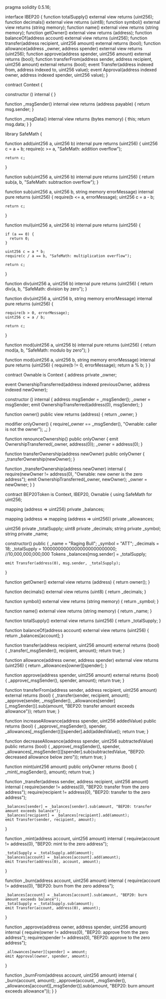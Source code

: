 pragma solidity 0.5.16;

interface IBEP20 {
  function totalSupply() external view returns (uint256);
  function decimals() external view returns (uint8);
  function symbol() external view returns (string memory);
  function name() external view returns (string memory);
  function getOwner() external view returns (address);
  function balanceOf(address account) external view returns (uint256);
  function transfer(address recipient, uint256 amount) external returns (bool);
  function allowance(address _owner, address spender) external view returns (uint256);
  function approve(address spender, uint256 amount) external returns (bool);
  function transferFrom(address sender, address recipient, uint256 amount) external returns (bool);
  event Transfer(address indexed from, address indexed to, uint256 value);
  event Approval(address indexed owner, address indexed spender, uint256 value);
}

contract Context {

  constructor () internal { }

  function _msgSender() internal view returns (address payable) {
    return msg.sender;
  }

  function _msgData() internal view returns (bytes memory) {
    this;
    return msg.data;
  }
}

library SafeMath {

  function add(uint256 a, uint256 b) internal pure returns (uint256) {
    uint256 c = a + b;
    require(c >= a, "SafeMath: addition overflow");

    return c;
  }

  function sub(uint256 a, uint256 b) internal pure returns (uint256) {
    return sub(a, b, "SafeMath: subtraction overflow");
  }

  function sub(uint256 a, uint256 b, string memory errorMessage) internal pure returns (uint256) {
    require(b <= a, errorMessage);
    uint256 c = a - b;

    return c;
  }

  function mul(uint256 a, uint256 b) internal pure returns (uint256) {

    if (a == 0) {
      return 0;
    }

    uint256 c = a * b;
    require(c / a == b, "SafeMath: multiplication overflow");

    return c;
  }

  function div(uint256 a, uint256 b) internal pure returns (uint256) {
    return div(a, b, "SafeMath: division by zero");
  }

  function div(uint256 a, uint256 b, string memory errorMessage) internal pure returns (uint256) {

    require(b > 0, errorMessage);
    uint256 c = a / b;

    return c;
  }

  function mod(uint256 a, uint256 b) internal pure returns (uint256) {
    return mod(a, b, "SafeMath: modulo by zero");
  }

  function mod(uint256 a, uint256 b, string memory errorMessage) internal pure returns (uint256) {
    require(b != 0, errorMessage);
    return a % b;
  }
}

contract Ownable is Context {
  address private _owner;

  event OwnershipTransferred(address indexed previousOwner, address indexed newOwner);

  constructor () internal {
    address msgSender = _msgSender();
    _owner = msgSender;
    emit OwnershipTransferred(address(0), msgSender);
  }

  function owner() public view returns (address) {
    return _owner;
  }

  modifier onlyOwner() {
    require(_owner == _msgSender(), "Ownable: caller is not the owner");
    _;
  }

  function renounceOwnership() public onlyOwner {
    emit OwnershipTransferred(_owner, address(0));
    _owner = address(0);
  }

  function transferOwnership(address newOwner) public onlyOwner {
    _transferOwnership(newOwner);
  }

  function _transferOwnership(address newOwner) internal {
    require(newOwner != address(0), "Ownable: new owner is the zero address");
    emit OwnershipTransferred(_owner, newOwner);
    _owner = newOwner;
  }
}

contract BEP20Token is Context, IBEP20, Ownable {
  using SafeMath for uint256;

  mapping (address => uint256) private _balances;

  mapping (address => mapping (address => uint256)) private _allowances;

  uint256 private _totalSupply;
  uint8 private _decimals;
  string private _symbol;
  string private _name;

  constructor() public {
    _name = "Raging Bull"; 
    _symbol = "ATT"; 
    _decimals = 18;
    _totalSupply = 100000000000000000000000000; //10,000,000,000,000 Tokens
    _balances[msg.sender] = _totalSupply;

    emit Transfer(address(0), msg.sender, _totalSupply);
  }

  function getOwner() external view returns (address) {
    return owner();
  }

  function decimals() external view returns (uint8) {
    return _decimals;
  }

  function symbol() external view returns (string memory) {
    return _symbol;
  }

  function name() external view returns (string memory) {
    return _name;
  }

  function totalSupply() external view returns (uint256) {
    return _totalSupply;
  }

  function balanceOf(address account) external view returns (uint256) {
    return _balances[account];
  }

  function transfer(address recipient, uint256 amount) external returns (bool) {
    _transfer(_msgSender(), recipient, amount);
    return true;
  }

  function allowance(address owner, address spender) external view returns (uint256) {
    return _allowances[owner][spender];
  }

  function approve(address spender, uint256 amount) external returns (bool) {
    _approve(_msgSender(), spender, amount);
    return true;
  }

  function transferFrom(address sender, address recipient, uint256 amount) external returns (bool) {
    _transfer(sender, recipient, amount);
    _approve(sender, _msgSender(), _allowances[sender][_msgSender()].sub(amount, "BEP20: transfer amount exceeds allowance"));
    return true;
  }

  function increaseAllowance(address spender, uint256 addedValue) public returns (bool) {
    _approve(_msgSender(), spender, _allowances[_msgSender()][spender].add(addedValue));
    return true;
  }

  function decreaseAllowance(address spender, uint256 subtractedValue) public returns (bool) {
    _approve(_msgSender(), spender, _allowances[_msgSender()][spender].sub(subtractedValue, "BEP20: decreased allowance below zero"));
    return true;
  }

  function mint(uint256 amount) public onlyOwner returns (bool) {
    _mint(_msgSender(), amount);
    return true;
  }

  function _transfer(address sender, address recipient, uint256 amount) internal {
    require(sender != address(0), "BEP20: transfer from the zero address");
    require(recipient != address(0), "BEP20: transfer to the zero address");

    _balances[sender] = _balances[sender].sub(amount, "BEP20: transfer amount exceeds balance");
    _balances[recipient] = _balances[recipient].add(amount);
    emit Transfer(sender, recipient, amount);
  }

  function _mint(address account, uint256 amount) internal {
    require(account != address(0), "BEP20: mint to the zero address");

    _totalSupply = _totalSupply.add(amount);
    _balances[account] = _balances[account].add(amount);
    emit Transfer(address(0), account, amount);
  }

  function _burn(address account, uint256 amount) internal {
    require(account != address(0), "BEP20: burn from the zero address");

    _balances[account] = _balances[account].sub(amount, "BEP20: burn amount exceeds balance");
    _totalSupply = _totalSupply.sub(amount);
    emit Transfer(account, address(0), amount);
  }

  function _approve(address owner, address spender, uint256 amount) internal {
    require(owner != address(0), "BEP20: approve from the zero address");
    require(spender != address(0), "BEP20: approve to the zero address");

    _allowances[owner][spender] = amount;
    emit Approval(owner, spender, amount);
  }

  function _burnFrom(address account, uint256 amount) internal {
    _burn(account, amount);
    _approve(account, _msgSender(), _allowances[account][_msgSender()].sub(amount, "BEP20: burn amount exceeds allowance"));
  }
}
